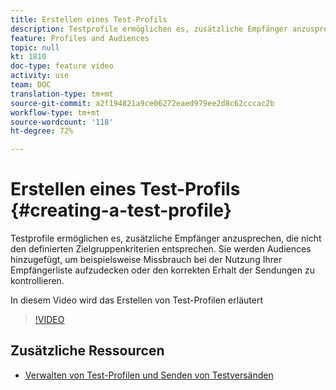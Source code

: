 ```yaml
---
title: Erstellen eines Test-Profils
description: Testprofile ermöglichen es, zusätzliche Empfänger anzusprechen, die nicht den definierten Zielgruppenkriterien entsprechen. Sie werden Audiences hinzugefügt, um beispielsweise Missbrauch bei der Nutzung Ihrer Empfängerliste aufzudecken oder den korrekten Erhalt der Sendungen zu kontrollieren.
feature: Profiles and Audiences
topic: null
kt: 1810
doc-type: feature video
activity: use
team: DOC
translation-type: tm+mt
source-git-commit: a2f194821a9ce06272eaed979ee2d8c62cccac2b
workflow-type: tm+mt
source-wordcount: '118'
ht-degree: 72%

---
```



# Erstellen eines Test-Profils {#creating-a-test-profile}

Testprofile ermöglichen es, zusätzliche Empfänger anzusprechen, die nicht den definierten Zielgruppenkriterien entsprechen. Sie werden Audiences hinzugefügt, um beispielsweise Missbrauch bei der Nutzung Ihrer Empfängerliste aufzudecken oder den korrekten Erhalt der Sendungen zu kontrollieren.

In diesem Video wird das Erstellen von Test-Profilen erläutert

>[!VIDEO](https://video.tv.adobe.com/v/24094?quality=12)

## Zusätzliche Ressourcen

* [Verwalten von Test-Profilen und Senden von Testversänden](https://docs.adobe.com/content/help/en/campaign-standard/using/testing-and-sending/preparing-and-testing-messages/managing-test-profiles-and-sending-proofs.html)
